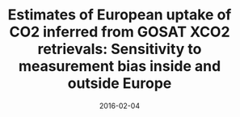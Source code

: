 ---
title: "Estimates of European uptake of CO2 inferred from GOSAT XCO2 retrievals: Sensitivity to measurement bias inside and outside Europe"
collection: publications
permalink: /publication/2016-02-04-Feng
date: 2016-02-04
venue: 'Atmospheric Chemistry and Physics'
paperurl: 'https://doi.org/doi:10.5194/acp-16-1289-2016'
citation: '<b>26</b> - Feng L., Palmer P.I., Parker R.J., Deutscher N.M., Feist D.G. et al., Estimates of European uptake of CO2 inferred from GOSAT XCO2 retrievals: Sensitivity to measurement bias inside and outside Europe, Atmospheric Chemistry and Physics, 16, 1289-1302, (2016-02-04). <a href="https://doi.org/doi:10.5194/acp-16-1289-2016">doi:10.5194/acp-16-1289-2016</a> (cited 42 times)

'
---